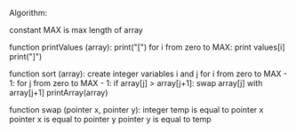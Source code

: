 Algorithm:

constant MAX is max length of array

function printValues (array):
 print("[")
 for i from zero to MAX:
    print values[i]
 print("]")

function sort (array):
 create integer variables i and j
 for i from zero to MAX - 1:
    for j from zero to MAX - 1:
        if array[j] > array[j+1]:
            swap array[j] with array[j+1]
            printArray(array)

function swap (pointer x, pointer y):
 integer temp is equal to pointer x
 pointer x is equal to pointer y
 pointer y is equal to temp

